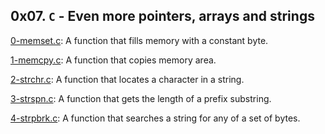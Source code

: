 ## 0x07. `C` - Even more pointers, arrays and strings

[0-memset.c](./0-memset.c): A function that fills memory with a constant byte.

[1-memcpy.c](./1-memcpy.c): A function that copies memory area.

[2-strchr.c](./2-strchr.c): A function that locates a character in a string.

[3-strspn.c](./3-strspn.c): A function that gets the length of a prefix substring.

[4-strpbrk.c](./4-strpbrk.c): A function that searches a string for any of a set of bytes.


